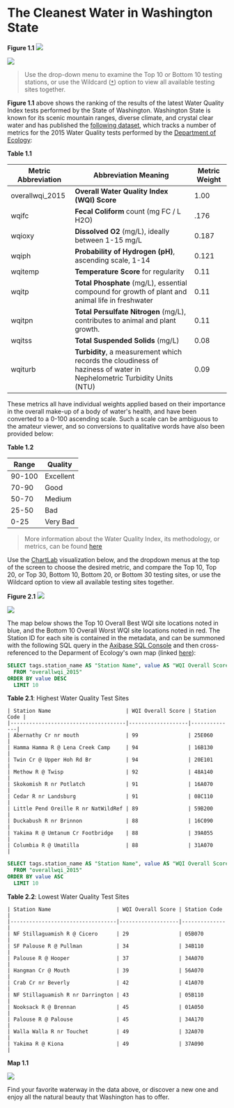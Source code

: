 The Cleanest Water in Washington State
===

**Figure 1.1**
![](Images/WQI_1.0.png)

[![](Images/button.png)](https://apps.axibase.com/chartlab/89c8183d/2/#fullscreen)

> Use the drop-down menu to examine the Top 10 or Bottom 10 testing stations, or use the Wildcard ([`*`](https://axibase.com/products/axibase-time-series-database/visualization/widgets/configuring-the-widgets/))
option to view all available testing sites together. 


**Figure 1.1** above shows the ranking of the results of the latest Water Quality Index tests performed by the State of Washington.
Washington State is known for its scenic mountain ranges, diverse climate, and crystal clear water and has 
published the [following dataset](https://catalog.data.gov/dataset/annual-2015-water-quality-index-data), which tracks
a number of metrics for the 2015 Water Quality tests performed by the [Department of Ecology](http://www.ecy.wa.gov/):

**Table 1.1**

| Metric Abbreviation | Abbreviation Meaning | Metric Weight |
|---------------------|----------------------|---------------|
| overallwqi_2015 | **Overall Water Quality Index (WQI) Score** | 1.00 |
| wqifc | **Fecal Coliform** count (mg FC / L H2O) | .176 |
| wqioxy | **Dissolved O2** (mg/L), ideally between 1-15 mg/L| 0.187 | 
| wqiph | **Probability of Hydrogen (pH)**, ascending scale, 1-14 | 0.121 |
| wqitemp | **Temperature Score** for regularity |  0.11 |
| wqitp | **Total Phosphate** (mg/L), essential compound for growth of plant and animal life in freshwater | 0.11 |
| wqitpn | **Total Persulfate Nitrogen** (mg/L), contributes to animal and plant growth. | 0.11 |
| wqitss | **Total Suspended Solids** (mg/L) | 0.08 |
| wqiturb | **Turbidity**, a measurement which records the cloudiness of haziness of water in Nephelometric Turbidity Units (NTU) | 0.09 |

These metrics all have individual weights applied based on their importance in the overall make-up of a body of water's health,
and have been converted to a 0-100 ascending scale. Such a scale can be ambiguous to the amateur viewer, and so 
conversions to qualitative words have also been provided below:

**Table 1.2**

| Range | Quality |
|-------|---------|
| 90-100 | Excellent |
| 70-90 | Good |
| 50-70 | Medium |
| 25-50 | Bad |
| 0-25 | Very Bad |

>More information about the Water Quality Index, its methodology, or metrics, can be found [here](https://www.water-research.net/)

Use the [ChartLab](https://apps.axibase.com) visualization below, and the dropdown menus at the top of the screen to choose the desired metric, and compare
the Top 10, Top 20, or Top 30, Bottom 10, Bottom 20, or Bottom 30 testing sites, or use the Wildcard option to view all 
available testing sites together.


**Figure 2.1**
![](Images/WQI_2.0.png)

[![](Images/button.png)](https://apps.axibase.com/chartlab/89c8183d/5/#fullscreen)

The map below shows the Top 10 Overall Best WQI site locations noted in blue, and the Bottom 10 Overall Worst WQI site locations
noted in red. The Station ID for each site is contained in the metadata, and can be summoned with the following SQL
query in the [Axibase SQL Console](https://github.com/axibase/atsd/tree/master/sql#overview) and then cross-referenced
to the Deparment of Ecology's own map (linked [here](https://fortress.wa.gov/ecy/eap/riverwq/regions/state_ContTemp.asp)):


```sql
SELECT tags.station_name AS "Station Name", value AS "WQI Overall Score", tags.station AS "Station Code"
  FROM "overallwqi_2015"
ORDER BY value DESC
  LIMIT 10
```

**Table 2.1**: Highest Water Quality Test Sites

```ls
| Station Name                        | WQI Overall Score | Station Code | 
|-------------------------------------|-------------------|--------------| 
| Abernathy Cr nr mouth               | 99                | 25E060       | 
| Hamma Hamma R @ Lena Creek Camp     | 94                | 16B130       | 
| Twin Cr @ Upper Hoh Rd Br           | 94                | 20E101       | 
| Methow R @ Twisp                    | 92                | 48A140       | 
| Skokomish R nr Potlatch             | 91                | 16A070       | 
| Cedar R nr Landsburg                | 91                | 08C110       | 
| Little Pend Oreille R nr NatWildRef | 89                | 59B200       | 
| Duckabush R nr Brinnon              | 88                | 16C090       | 
| Yakima R @ Umtanum Cr Footbridge    | 88                | 39A055       | 
| Columbia R @ Umatilla               | 88                | 31A070       | 
```

```sql
SELECT tags.station_name AS "Station Name", value AS "WQI Overall Score", tags.station AS "Station Code"
  FROM "overallwqi_2015"
ORDER BY value ASC
  LIMIT 10
```

**Table 2.2**: Lowest Water Quality Test Sites

```ls
| Station Name                     | WQI Overall Score | Station Code | 
|----------------------------------|-------------------|--------------| 
| NF Stillaguamish R @ Cicero      | 29                | 05B070       | 
| SF Palouse R @ Pullman           | 34                | 34B110       | 
| Palouse R @ Hooper               | 37                | 34A070       | 
| Hangman Cr @ Mouth               | 39                | 56A070       | 
| Crab Cr nr Beverly               | 42                | 41A070       | 
| NF Stillaguamish R nr Darrington | 43                | 05B110       | 
| Nooksack R @ Brennan             | 45                | 01A050       | 
| Palouse R @ Palouse              | 45                | 34A170       | 
| Walla Walla R nr Touchet         | 49                | 32A070       | 
| Yakima R @ Kiona                 | 49                | 37A090       | 
```

**Map 1.1**

![](Images/WQI_Map.png)

Find your favorite waterway in the data above, or discover a new one and enjoy all the natural beauty
that Washington has to offer.
